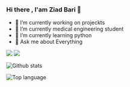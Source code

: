 ### Hi there , I'am Ziad Bari 👋




- 🔭 I’m currently working on projeckts
- 🔭 I’m currently medical engineering student
- 🌱 I’m currently learning python
- 💬 Ask me about Everything


<img src="https://img.shields.io/badge/-HTML-e34f26?logo=html5&logoColor=fff">

<img src="https://img.shields.io/badge/-CSS-1572B6?logo=css3&logoColor=fff">

![Github stats](https://github-readme-stats.vercel.app/api?username=zbari023&count_private=true&show_icons=true&theme=radical)

![Top language](https://github-readme-stats.vercel.app/api/top-langs/?username=zbari023&show_icons=true&theme=radical)

